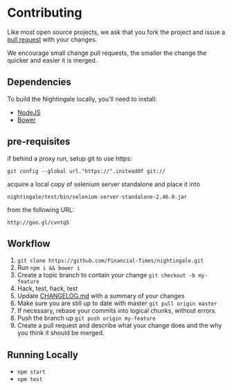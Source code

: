 # Contributing

Like most open source projects, we ask that you fork the project and issue a [pull request](/pull-requests) with your changes.

We encourage small change pull requests, the smaller the change the quicker and easier it is merged.

## Dependencies

To build the Nightingale locally, you'll need to install:
 * [NodeJS](http://nodejs.org/)
 * [Bower](http://bower.io/)

## pre-requisites

if behind a proxy run, setup git to use https:

 `git config --global url."https://".insteadOf git://`

acquire a local copy of selenium server standalone and place it into

 `nightingale/test/bin/selenium-server-standalone-2.46.0.jar`

from the following URL:

 `http://goo.gl/cvntq5`

## Workflow

1. `git clone https://github.com/Financial-Times/nightingale.git`
2. Run `npm i && bower i`
3. Create a topic branch to contain your change
`git checkout -b my-feature`
4. Hack, test, hack, test
5. Update [CHANGELOG.md](./CHANGELOG.md) with a summary of your changes
6. Make sure you are still up to date with master
`git pull origin master`
7. If necessary, rebase your commits into logical chunks, without errors.
8. Push the branch up
`git push origin my-feature`
9. Create a pull request and describe what your change does and the why you think it should be merged.

## Running Locally

 * `npm start`
 * `npm test`

